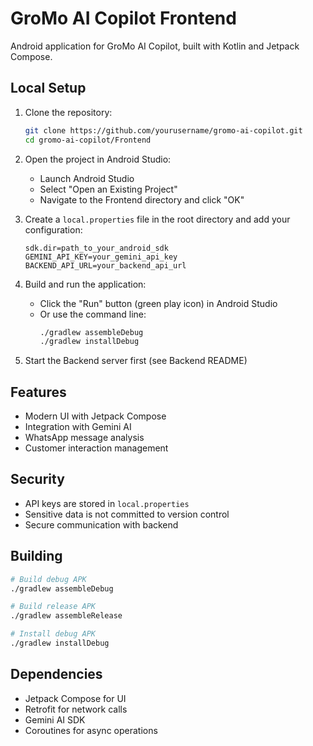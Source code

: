 # GroMo AI Copilot Frontend

Android application for GroMo AI Copilot, built with Kotlin and Jetpack Compose.

## Local Setup

1. Clone the repository:

   ```bash
   git clone https://github.com/yourusername/gromo-ai-copilot.git
   cd gromo-ai-copilot/Frontend
   ```

2. Open the project in Android Studio:

   - Launch Android Studio
   - Select "Open an Existing Project"
   - Navigate to the Frontend directory and click "OK"

3. Create a `local.properties` file in the root directory and add your configuration:

   ```
   sdk.dir=path_to_your_android_sdk
   GEMINI_API_KEY=your_gemini_api_key
   BACKEND_API_URL=your_backend_api_url
   ```

4. Build and run the application:

   - Click the "Run" button (green play icon) in Android Studio
   - Or use the command line:
     ```bash
     ./gradlew assembleDebug
     ./gradlew installDebug
     ```

5. Start the Backend server first (see Backend README)

## Features

- Modern UI with Jetpack Compose
- Integration with Gemini AI
- WhatsApp message analysis
- Customer interaction management

## Security

- API keys are stored in `local.properties`
- Sensitive data is not committed to version control
- Secure communication with backend

## Building

```bash
# Build debug APK
./gradlew assembleDebug

# Build release APK
./gradlew assembleRelease

# Install debug APK
./gradlew installDebug
```

## Dependencies

- Jetpack Compose for UI
- Retrofit for network calls
- Gemini AI SDK
- Coroutines for async operations
